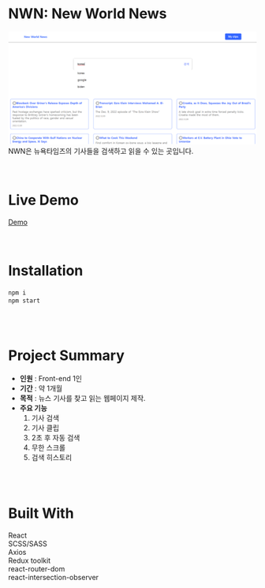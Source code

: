 # NWN: New World News
<img src=public/NWNimage.png><br/>
NWN은 뉴욕타임즈의 기사들을 검색하고 읽을 수 있는 곳입니다.
<br/><br/><br/>

# Live Demo

[Demo](https://react-movie-app-three-pink.vercel.app/)
<br/><br/><br/>

# Installation

```
npm i
npm start
```

<br/><br/>

# Project Summary

- <strong>인원</strong> : Front-end 1인
- <strong>기간</strong> : 약 1개월
- <strong>목적</strong> : 뉴스 기사를 찾고 읽는 웹페이지 제작.
- <strong>주요 기능</strong> <br/>
  1. 기사 검색<br/>
  2. 기사 클립<br/>
  3. 2초 후 자동 검색<br/>
  4. 무한 스크롤<br/>
  5. 검색 히스토리<br/>

<br/><br/>

# Built With

React
<br/>
SCSS/SASS
<br/>
Axios
<br/>
Redux toolkit
<br/>
react-router-dom
<br/>
react-intersection-observer
<br/><br/>
